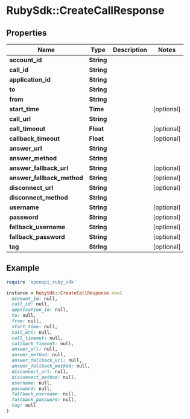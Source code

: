 # RubySdk::CreateCallResponse

## Properties

| Name | Type | Description | Notes |
| ---- | ---- | ----------- | ----- |
| **account_id** | **String** |  |  |
| **call_id** | **String** |  |  |
| **application_id** | **String** |  |  |
| **to** | **String** |  |  |
| **from** | **String** |  |  |
| **start_time** | **Time** |  | [optional] |
| **call_url** | **String** |  |  |
| **call_timeout** | **Float** |  | [optional] |
| **callback_timeout** | **Float** |  | [optional] |
| **answer_url** | **String** |  |  |
| **answer_method** | **String** |  |  |
| **answer_fallback_url** | **String** |  | [optional] |
| **answer_fallback_method** | **String** |  | [optional] |
| **disconnect_url** | **String** |  | [optional] |
| **disconnect_method** | **String** |  |  |
| **username** | **String** |  | [optional] |
| **password** | **String** |  | [optional] |
| **fallback_username** | **String** |  | [optional] |
| **fallback_password** | **String** |  | [optional] |
| **tag** | **String** |  | [optional] |

## Example

```ruby
require 'openapi_ruby_sdk'

instance = RubySdk::CreateCallResponse.new(
  account_id: null,
  call_id: null,
  application_id: null,
  to: null,
  from: null,
  start_time: null,
  call_url: null,
  call_timeout: null,
  callback_timeout: null,
  answer_url: null,
  answer_method: null,
  answer_fallback_url: null,
  answer_fallback_method: null,
  disconnect_url: null,
  disconnect_method: null,
  username: null,
  password: null,
  fallback_username: null,
  fallback_password: null,
  tag: null
)
```

